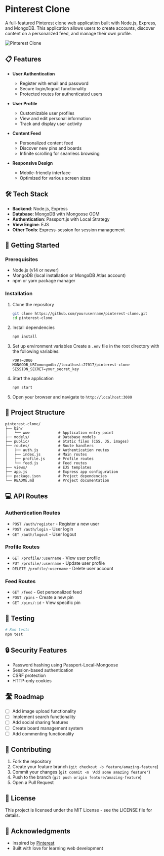 # Pinterest Clone

A full-featured Pinterest clone web application built with Node.js, Express, and MongoDB. This application allows users to create accounts, discover content on a personalized feed, and manage their own profile.

![Pinterest Clone](https://via.placeholder.com/800x400?text=Pinterest+Clone)

## 📋 Features

- **User Authentication**
  - Register with email and password
  - Secure login/logout functionality
  - Protected routes for authenticated users

- **User Profile**
  - Customizable user profiles
  - View and edit personal information
  - Track and display user activity

- **Content Feed**
  - Personalized content feed
  - Discover new pins and boards
  - Infinite scrolling for seamless browsing

- **Responsive Design**
  - Mobile-friendly interface
  - Optimized for various screen sizes

## 🛠️ Tech Stack

- **Backend**: Node.js, Express
- **Database**: MongoDB with Mongoose ODM
- **Authentication**: Passport.js with Local Strategy
- **View Engine**: EJS
- **Other Tools**: Express-session for session management

## 🚀 Getting Started

### Prerequisites

- Node.js (v14 or newer)
- MongoDB (local installation or MongoDB Atlas account)
- npm or yarn package manager

### Installation

1. Clone the repository
   ```bash
   git clone https://github.com/yourusername/pinterest-clone.git
   cd pinterest-clone
   ```

2. Install dependencies
   ```bash
   npm install
   ```

3. Set up environment variables
   Create a `.env` file in the root directory with the following variables:
   ```
   PORT=3000
   MONGODB_URI=mongodb://localhost:27017/pinterest-clone
   SESSION_SECRET=your_secret_key
   ```

4. Start the application
   ```bash
   npm start
   ```

5. Open your browser and navigate to `http://localhost:3000`

## 📁 Project Structure

```
pinterest-clone/
├── bin/
│   └── www             # Application entry point
├── models/             # Database models
├── public/             # Static files (CSS, JS, images)
├── routes/             # Route handlers
│   ├── auth.js         # Authentication routes
│   ├── index.js        # Main routes
│   ├── profile.js      # Profile routes
│   └── feed.js         # Feed routes
├── views/              # EJS templates
├── app.js              # Express app configuration
├── package.json        # Project dependencies
└── README.md           # Project documentation
```

## 💻 API Routes

### Authentication Routes
- `POST /auth/register` - Register a new user
- `POST /auth/login` - User login
- `GET /auth/logout` - User logout

### Profile Routes
- `GET /profile/:username` - View user profile
- `PUT /profile/:username` - Update user profile
- `DELETE /profile/:username` - Delete user account

### Feed Routes
- `GET /feed` - Get personalized feed
- `POST /pins` - Create a new pin
- `GET /pins/:id` - View specific pin

## 🧪 Testing

```bash
# Run tests
npm test
```

## 🔒 Security Features

- Password hashing using Passport-Local-Mongoose
- Session-based authentication
- CSRF protection
- HTTP-only cookies

## 🛣️ Roadmap

- [ ] Add image upload functionality
- [ ] Implement search functionality
- [ ] Add social sharing features
- [ ] Create board management system
- [ ] Add commenting functionality

## 🤝 Contributing

1. Fork the repository
2. Create your feature branch (`git checkout -b feature/amazing-feature`)
3. Commit your changes (`git commit -m 'Add some amazing feature'`)
4. Push to the branch (`git push origin feature/amazing-feature`)
5. Open a Pull Request

## 📄 License

This project is licensed under the MIT License - see the LICENSE file for details.

## 👏 Acknowledgments

- Inspired by [Pinterest](https://www.pinterest.com/)
- Built with love for learning web development
